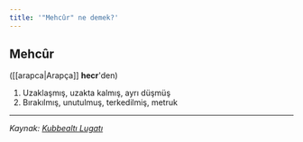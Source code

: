```yaml
---
title: '"Mehcûr" ne demek?'
---
```


## Mehcûr
([[arapca|Arapça]] **hecr**'den) 
1. Uzaklaşmış, uzakta kalmış, ayrı düşmüş
2. Bırakılmış, unutulmuş, terkedilmiş, metruk

---
*Kaynak: [Kubbealtı Lugatı](https://www.lugatim.com/s/Mehcûr)*